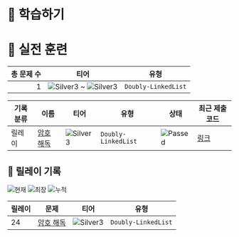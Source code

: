 # 📖 학습하기

# 🥇 실전 훈련
|총 문제 수|티어|유형|
|---:|---|---|
|1|![Silver3][s3] ~ ![Silver3][s3]|`Doubly-LinkedList`|

|기록분류|이름|티어|유형|상태|최근 제출 코드|
|---|---|---|---|---|---|
|릴레이|[암호 해독](https://www.codetree.ai/training-field/search/problems/decryption)|![Silver3][s3]|`Doubly-LinkedList`|![Passed][passed]|[링크](https://github.com/Rynf0rce/codetree-TILs/blob/main/241224/%EC%95%94%ED%98%B8%20%ED%95%B4%EB%8F%85/decryption.java)|


## 🏃 릴레이 기록
![현재](https://img.shields.io/badge/현재_릴레이-24-%235cb85c.svg?for-the-badge)
![최장](https://img.shields.io/badge/최장_릴레이-24-%23E34F26.svg?for-the-badge)
![누적](https://img.shields.io/badge/누적_릴레이-27-%2300599C.svg?for-the-badge)

|릴레이|문제|티어|유형|
|---|---|---|---|
|24|[암호 해독](https://www.codetree.ai/training-field/search/problems/decryption)|![Silver3][s3]|`Doubly-LinkedList`|










[b5]: https://img.shields.io/badge/Bronze_5-%235D3E31.svg
[b4]: https://img.shields.io/badge/Bronze_4-%235D3E31.svg
[b3]: https://img.shields.io/badge/Bronze_3-%235D3E31.svg
[b2]: https://img.shields.io/badge/Bronze_2-%235D3E31.svg
[b1]: https://img.shields.io/badge/Bronze_1-%235D3E31.svg
[s5]: https://img.shields.io/badge/Silver_5-%23394960.svg
[s4]: https://img.shields.io/badge/Silver_4-%23394960.svg
[s3]: https://img.shields.io/badge/Silver_3-%23394960.svg
[s2]: https://img.shields.io/badge/Silver_2-%23394960.svg
[s1]: https://img.shields.io/badge/Silver_1-%23394960.svg
[g5]: https://img.shields.io/badge/Gold_5-%23FFC433.svg
[g4]: https://img.shields.io/badge/Gold_4-%23FFC433.svg
[g3]: https://img.shields.io/badge/Gold_3-%23FFC433.svg
[g2]: https://img.shields.io/badge/Gold_2-%23FFC433.svg
[g1]: https://img.shields.io/badge/Gold_1-%23FFC433.svg
[p5]: https://img.shields.io/badge/Platinum_5-%2376DDD8.svg
[p4]: https://img.shields.io/badge/Platinum_4-%2376DDD8.svg
[p3]: https://img.shields.io/badge/Platinum_3-%2376DDD8.svg
[p2]: https://img.shields.io/badge/Platinum_2-%2376DDD8.svg
[p1]: https://img.shields.io/badge/Platinum_1-%2376DDD8.svg
[passed]: https://img.shields.io/badge/Passed-%23009D27.svg
[failed]: https://img.shields.io/badge/Failed-%23D24D57.svg
[easy]: https://img.shields.io/badge/쉬움-%235cb85c.svg?for-the-badge
[medium]: https://img.shields.io/badge/보통-%23FFC433.svg?for-the-badge
[hard]: https://img.shields.io/badge/어려움-%23D24D57.svg?for-the-badge